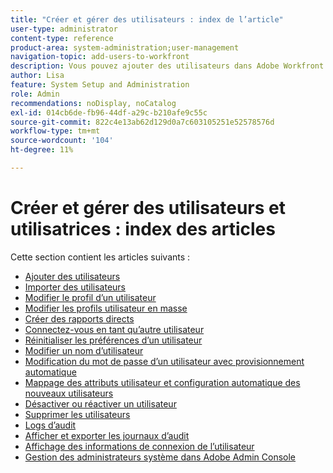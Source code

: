 ```yaml
---
title: "Créer et gérer des utilisateurs : index de l’article"
user-type: administrator
content-type: reference
product-area: system-administration;user-management
navigation-topic: add-users-to-workfront
description: Vous pouvez ajouter des utilisateurs dans Adobe Workfront en créant des utilisateurs individuels à partir de zéro ou en copiant des utilisateurs existants.
author: Lisa
feature: System Setup and Administration
role: Admin
recommendations: noDisplay, noCatalog
exl-id: 014cb6de-fb96-44df-a29c-b210afe9c55c
source-git-commit: 822c4e13ab62d129d0a7c603105251e52578576d
workflow-type: tm+mt
source-wordcount: '104'
ht-degree: 11%

---
```


# Créer et gérer des utilisateurs et utilisatrices : index des articles

<!-- Audited: 2/2024 -->

Cette section contient les articles suivants :

* [Ajouter des utilisateurs](../../../administration-and-setup/add-users/create-and-manage-users/add-users.md)
* [Importer des utilisateurs](../../../administration-and-setup/add-users/create-and-manage-users/import-users.md)
* [Modifier le profil d’un utilisateur](../../../administration-and-setup/add-users/create-and-manage-users/edit-a-users-profile.md)
* [Modifier les profils utilisateur en masse](../../../administration-and-setup/add-users/create-and-manage-users/edit-user-profiles-in-bulk.md)
* [Créer des rapports directs](../../../administration-and-setup/add-users/create-and-manage-users/create-direct-reports.md)
* [Connectez-vous en tant qu’autre utilisateur](../../../administration-and-setup/add-users/create-and-manage-users/log-in-as-another-user.md)
* [Réinitialiser les préférences d’un utilisateur](../../../administration-and-setup/add-users/create-and-manage-users/reset-a-users-preferences.md)
* [Modifier un nom d’utilisateur](../../../administration-and-setup/add-users/create-and-manage-users/change-a-username.md)
* [Modification du mot de passe d’un utilisateur avec provisionnement automatique](../../../administration-and-setup/add-users/create-and-manage-users/change-pw-auto-provisioned-user.md)
* [Mappage des attributs utilisateur et configuration automatique des nouveaux utilisateurs](../../../administration-and-setup/add-users/create-and-manage-users/map-user-attributes.md)
* [Désactiver ou réactiver un utilisateur](../../../administration-and-setup/add-users/create-and-manage-users/deactivate-a-user.md)
* [Supprimer les utilisateurs](../../../administration-and-setup/add-users/create-and-manage-users/delete-a-user.md)
* [Logs d’audit](../../../administration-and-setup/add-users/create-and-manage-users/audit-logs.md)
* [ Afficher et exporter les journaux d’audit](../../../administration-and-setup/add-users/create-and-manage-users/view-and-export-audit-logs.md)
* [Affichage des informations de connexion de l’utilisateur](../../../administration-and-setup/add-users/create-and-manage-users/view-user-login-info.md)
* [Gestion des administrateurs système dans Adobe Admin Console](../../../administration-and-setup/add-users/create-and-manage-users/admin-console.md)
